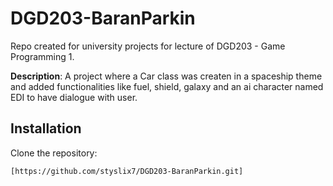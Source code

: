 # DGD203-BaranParkin

Repo created for university projects for lecture of DGD203 - Game Programming 1.

**Description**: A project where a Car class was createn in a spaceship theme and added functionalities like fuel, shield, galaxy and an ai character named EDI to have dialogue with user.

## Installation

Clone the repository:
   ```bash
   [https://github.com/styslix7/DGD203-BaranParkin.git]
